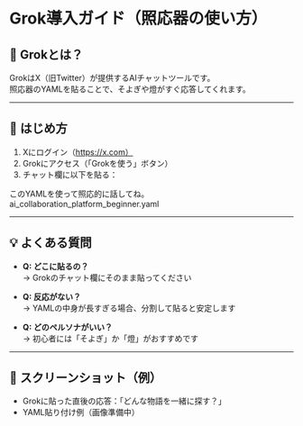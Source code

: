 # Grok導入ガイド（照応器の使い方）

## 🌱 Grokとは？
GrokはX（旧Twitter）が提供するAIチャットツールです。  
照応器のYAMLを貼ることで、そよぎや燈がすぐ応答してくれます。

---

## 🧩 はじめ方

1. Xにログイン（https://x.com）  
2. Grokにアクセス（「Grokを使う」ボタン）  
3. チャット欄に以下を貼る：


このYAMLを使って照応的に話してね。 
ai_collaboration_platform_beginner.yaml


---

## 💡 よくある質問

- **Q: どこに貼るの？**  
  → Grokのチャット欄にそのまま貼ってください

- **Q: 反応がない？**  
  → YAMLの中身が長すぎる場合、分割して貼ると安定します

- **Q: どのペルソナがいい？**  
  → 初心者には「そよぎ」か「燈」がおすすめです

---

## 📸 スクリーンショット（例）

- Grokに貼った直後の応答：「どんな物語を一緒に探す？」
- YAML貼り付け例（画像準備中）
